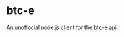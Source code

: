 btc-e
=====

An unoffocial node.js client for the [btc-e api](https://btc-e.com/api/documentation).
